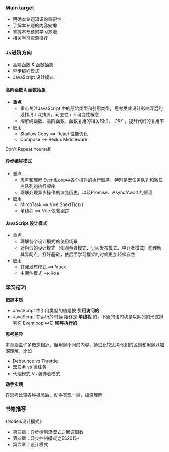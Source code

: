 ### Main target

+ 明确本专题知识的重要性
+ 了解本专题的内容安排
+ 掌握本专题的学习方法
+ 相关学习资源推荐



### Js进阶方向

+ 高阶函数 & 函数抽象
+ 异步编程模式
+ JavaScript 设计模式



#### 高阶函数 & 函数抽象

+ **重点**
  + 重点关注JavaScript 中的原始类型和引用类型，思考受此设计影响深远的浅拷贝 / 深拷贝，可变性 / 不可变性概念
  + 理解纯函数、高阶函数、函数复用的相关知识， DRY ，提升代码的复用率
+ 应用
  + Shallow Copy  ==>  React 性能优化
  + Compose  ==>  Redux Middleware

Don't Repeat Yourself



#### 异步编程模式

+ 重点
  + 思考和理解 EventLoop中各个操作的执行顺序，特别是宏任务队列和微任务队列的执行顺序
  + 理解处理异步操作的演变历史，以及Promise、Async/Await  的原理
+ 应用
  + MircoTask  ==>  Vue.$nextTick()
  + 单线程  ==>  Vue 依赖跟踪



#### JavaScript 设计模式

+ 重点
  + 理解各个设计模式的使用场景
  + 对相似的设计模式（洳观察者模式、订阅发布模式、中介者模式）能理解其异同点，打好基础，使后面学习框架的时候更加轻松自然
+ 应用
  + 订阅发布模式 ==>  Vuex
  + 中间件模式 ==>  Koa



### 学习技巧

**把握本质**

+ JavaScript 中引用类型的值是按 **引用访问的**
+ JavaScript 在运行的时候 始终是 **单线程** 的，不通的语句块是以队列的形式排列在 Eventloop 中安 **顺序执行的**

**思考差异**

本章涵盖许多概念相近，但用途不同的内容，通过比较思考他们的区别和用途以加深理解，比如

+ Debounce vs Throttle
+ 宏任务 vs  微任务
+ 代理模式 Vs 装饰着模式

**动手实践**

在思考比较各种概念后，动手实现一遍，加深理解



### 书籍推荐

《Nodejs设计模式》

+ 第三章：异步控制流模式之回调函数
+ 第四章：异步控制模式之ES2015+
+ 第六章：设计模式




